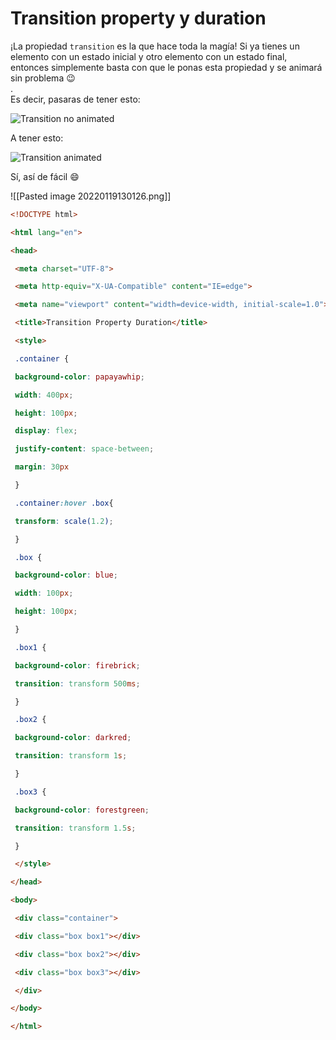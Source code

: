 # Transition property y duration

¡La propiedad `transition` es la que hace toda la magía! Si ya tienes un elemento con un estado inicial y otro elemento con un estado final, entonces simplemente basta con que le ponas esta propiedad y se animará sin problema 😉  
.  
Es decir, pasaras de tener esto:

![Transition no animated](https://media.giphy.com/media/6cnPXsppWlEPdbaaCt/giphy.gif)

A tener esto:

![Transition animated](https://media.giphy.com/media/gCSOFQybTbM3pome6c/giphy.gif)

Sí, así de fácil 😄

![[Pasted image 20220119130126.png]]

```html
<!DOCTYPE html>

<html lang="en">

<head>

 <meta charset="UTF-8">

 <meta http-equiv="X-UA-Compatible" content="IE=edge">

 <meta name="viewport" content="width=device-width, initial-scale=1.0">

 <title>Transition Property Duration</title>

 <style>

 .container {

 background-color: papayawhip;

 width: 400px;

 height: 100px;

 display: flex;

 justify-content: space-between;

 margin: 30px

 }

 .container:hover .box{

 transform: scale(1.2);

 }

 .box {

 background-color: blue;

 width: 100px;

 height: 100px;

 }

 .box1 {

 background-color: firebrick;

 transition: transform 500ms;

 }

 .box2 {

 background-color: darkred;

 transition: transform 1s;

 }

 .box3 {

 background-color: forestgreen;

 transition: transform 1.5s;

 }

 </style>

</head>

<body>

 <div class="container">

 <div class="box box1"></div>

 <div class="box box2"></div>

 <div class="box box3"></div>

 </div>

</body>

</html>
```